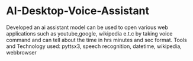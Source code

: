 # AI-Desktop-Voice-Assistant

Developed an ai assistant model can be used to open various web
applications such as youtube,google, wikipedia e.t.c by taking voice
command and can tell about the time in hrs minutes and sec format.
Tools and Technology used:
pyttsx3, speech recognition, datetime, wikipedia, webbrowser
